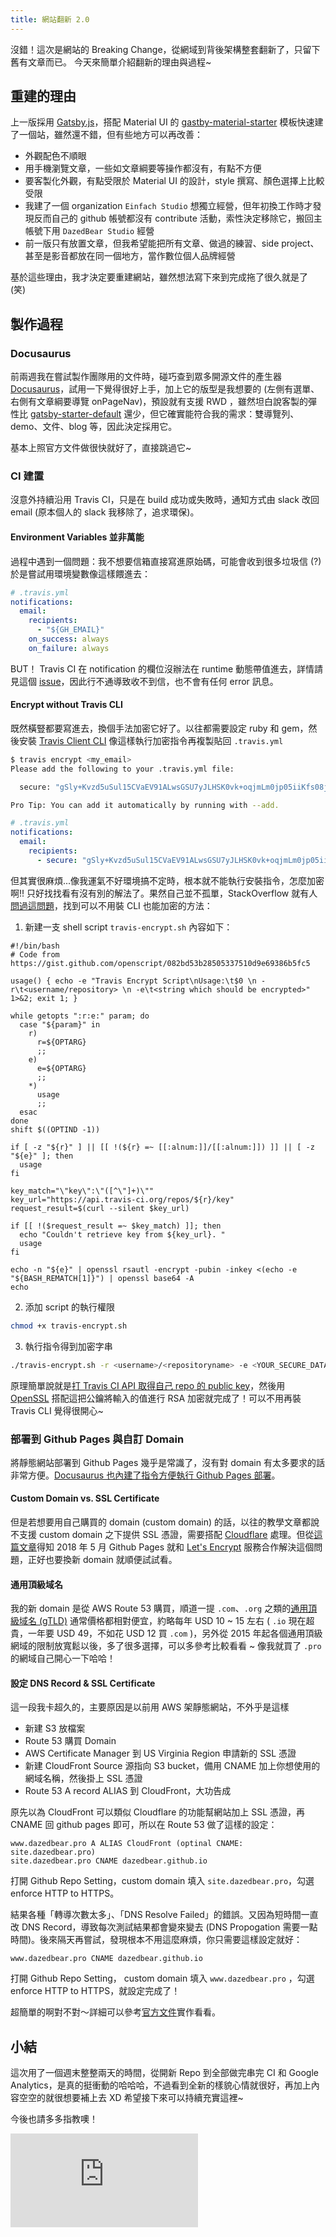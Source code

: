 ```yaml
---
title: 網站翻新 2.0
---
```


沒錯！這次是網站的 Breaking Change，從網域到背後架構整套翻新了，只留下舊有文章而已。
今天來簡單介紹翻新的理由與過程~

<!-- truncate -->

## 重建的理由

上一版採用 [Gatsby.js](https://www.gatsbyjs.org/docs/)，搭配 Material UI 的 [gastby-material-starter](https://www.gatsbyjs.org/starters/Vagr9K/gatsby-material-starter/) 模板快速建了一個站，雖然還不錯，但有些地方可以再改善：

- 外觀配色不順眼
- 用手機瀏覽文章，一些如文章綱要等操作都沒有，有點不方便
- 要客製化外觀，有點受限於 Material UI 的設計，style 撰寫、顏色選擇上比較受限
- 我建了一個 organization `Einfach Studio` 想獨立經營，但年初換工作時才發現反而自己的 github 帳號都沒有 contribute 活動，索性決定移除它，搬回主帳號下用 `DazedBear Studio` 經營
- 前一版只有放置文章，但我希望能把所有文章、做過的練習、side project、甚至是影音都放在同一個地方，當作數位個人品牌經營

基於這些理由，我才決定要重建網站，雖然想法寫下來到完成拖了很久就是了 (笑)

## 製作過程

### Docusaurus

前兩週我在嘗試製作團隊用的文件時，碰巧查到眾多開源文件的產生器 [Docusaurus](https://docusaurus.io/en/)，試用一下覺得很好上手，加上它的版型是我想要的 (左側有選單、右側有文章綱要導覽 onPageNav)，預設就有支援 RWD ，雖然坦白說客製的彈性比 [gatsby-starter-default](https://www.gatsbyjs.org/starters/gatsbyjs/gatsby-starter-default/) 還少，但它確實能符合我的需求：雙導覽列、demo、文件、blog 等，因此決定採用它。

基本上照官方文件做很快就好了，直接跳過它~

### CI 建置

沒意外持續沿用 Travis CI，只是在 build 成功或失敗時，通知方式由 slack 改回 email (原本個人的 slack 我移除了，追求環保)。

#### Environment Variables 並非萬能

過程中遇到一個問題：我不想要信箱直接寫進原始碼，可能會收到很多垃圾信 (?) 於是嘗試用環境變數像這樣餵進去：

```yml
# .travis.yml
notifications:
  email:
    recipients:
      - "${GH_EMAIL}"
    on_success: always
    on_failure: always
```

BUT！ Travis CI 在 notification 的欄位沒辦法在 runtime 動態帶值進去，詳情請見這個 [issue](https://github.com/travis-ci/travis-ci/issues/2711)，因此行不通導致收不到信，也不會有任何 error 訊息。

#### Encrypt without Travis CLI

既然橫豎都要寫進去，換個手法加密它好了。以往都需要設定 ruby 和 gem，然後安裝 [Travis Client CLI](https://github.com/travis-ci/travis.rb) 像這樣執行加密指令再複製貼回 `.travis.yml`

```bash
$ travis encrypt <my_email>
Please add the following to your .travis.yml file:

  secure: "gSly+Kvzd5uSul15CVaEV91ALwsGSU7yJLHSK0vk+oqjmLm0jp05iiKfs08j\n/Wo0DG8l4O9WT0mCEnMoMBwX4GiK4mUmGdKt0R2/2IAea+M44kBoKsiRM7R3\n+62xEl0q9Wzt8Aw3GCDY4XnoCyirO49DpCH6a9JEAfILY/n6qF8="

Pro Tip: You can add it automatically by running with --add.
```

```yml
# .travis.yml
notifications:
  email:
    recipients:
      - secure: "gSly+Kvzd5uSul15CVaEV91ALwsGSU7yJLHSK0vk+oqjmLm0jp05iiKfs08j\n/Wo0DG8l4O9WT0mCEnMoMBwX4GiK4mUmGdKt0R2/2IAea+M44kBoKsiRM7R3\n+62xEl0q9Wzt8Aw3GCDY4XnoCyirO49DpCH6a9JEAfILY/n6qF8="
```

但其實很麻煩...像我運氣不好環境搞不定時，根本就不能執行安裝指令，怎麼加密啊!! 只好找找看有沒有別的解法了。果然自己並不孤單，StackOverflow 就有人[問過這問題](https://stackoverflow.com/questions/48013546/how-to-encrypt-api-keys-for-travis-ci-configuration-with-bash-cli-without-ruby)，找到可以不用裝 CLI 也能加密的方法：

1. 新建一支 shell script `travis-encrypt.sh` 內容如下：

```shell
#!/bin/bash
# Code from https://gist.github.com/openscript/082bd53b28505337510d9e69386b5fc5

usage() { echo -e "Travis Encrypt Script\nUsage:\t$0 \n -r\t<username/repository> \n -e\t<string which should be encrypted>" 1>&2; exit 1; }

while getopts ":r:e:" param; do
  case "${param}" in
    r)
      r=${OPTARG}
      ;;
    e)
      e=${OPTARG}
      ;;
    *)
      usage
      ;;
  esac
done
shift $((OPTIND -1))

if [ -z "${r}" ] || [[ !(${r} =~ [[:alnum:]]/[[:alnum:]]) ]] || [ -z "${e}" ]; then
  usage
fi

key_match="\"key\":\"([^\"]+)\""
key_url="https://api.travis-ci.org/repos/${r}/key"
request_result=$(curl --silent $key_url)

if [[ !($request_result =~ $key_match) ]]; then
  echo "Couldn't retrieve key from ${key_url}. "
  usage
fi

echo -n "${e}" | openssl rsautl -encrypt -pubin -inkey <(echo -e "${BASH_REMATCH[1]}") | openssl base64 -A
echo
```

2. 添加 script 的執行權限

```bash
chmod +x travis-encrypt.sh
```

3. 執行指令得到加密字串

```bash
./travis-encrypt.sh -r <username>/<repositoryname> -e <YOUR_SECURE_DATA>
```

原理簡單說就是[打 Travis CI API 取得自己 repo 的 public key](https://docs.travis-ci.com/user/encryption-keys/#fetching-the-public-key-for-your-repository)，然後用 [OpenSSL](https://www.openssl.org/) 搭配這把公鑰將輸入的值進行 RSA 加密就完成了！可以不用再裝 Travis CLI 覺得很開心~

### 部署到 Github Pages 與自訂 Domain

將靜態網站部署到 Github Pages 幾乎是常識了，沒有對 domain 有太多要求的話非常方便。[Docusaurus 也內建了指令方便執行 Github Pages 部署](https://docusaurus.io/docs/en/publishing#using-github-pages)。

#### Custom Domain vs. SSL Certificate

但是若想要用自己購買的 domain (custom domain) 的話，以往的教學文章都說不支援 custom domain 之下提供 SSL 憑證，需要搭配 [Cloudflare](https://www.cloudflare.com/zh-tw/) 處理。但從[這篇文章](https://blog.gslin.org/archives/2018/05/02/8295/github-%E9%80%8F%E9%81%8E-lets-encrypt-%E6%8F%90%E4%BE%9B%E8%87%AA%E8%A8%82%E7%B6%B2%E5%9F%9F%E7%9A%84-https-%E6%9C%8D%E5%8B%99/)得知 2018 年 5 月 Github Pages 就和 [Let's Encrypt](https://letsencrypt.org/) 服務合作解決這個問題，正好也要換新 domain 就順便試試看。

#### 通用頂級域名

我的新 domain 是從 AWS Route 53 購買，順道一提 `.com`、`.org` 之類的[通用頂級域名 (gTLD)](https://www.wikiwand.com/zh-tw/%E9%80%9A%E7%94%A8%E9%A0%82%E7%B4%9A%E5%9F%9F) 通常價格都相對便宜，約略每年 USD 10 ~ 15 左右 ( `.io` 現在超貴，一年要 USD 49，不如花 USD 12 買 `.com` )，另外從 2015 年起各個通用頂級網域的限制放寬鬆以後，多了很多選擇，可以多參考比較看看 ~ 像我就買了 `.pro` 的網域自己開心一下哈哈！

#### 設定 DNS Record & SSL Certificate

這一段我卡超久的，主要原因是以前用 AWS 架靜態網站，不外乎是這樣

- 新建 S3 放檔案
- Route 53 購買 Domain
- AWS Certificate Manager 到 US Virginia Region 申請新的 SSL 憑證
- 新建 CloudFront Source 源指向 S3 bucket，備用 CNAME 加上你想使用的網域名稱，然後掛上 SSL 憑證
- Route 53 A record ALIAS 到 CloudFront，大功告成

原先以為 CloudFront 可以類似 Cloudflare 的功能幫網站加上 SSL 憑證，再 CNAME 回 github pages 即可，所以在 Route 53 做了這樣的設定：

```dns
www.dazedbear.pro A ALIAS CloudFront (optinal CNAME: site.dazedbear.pro)
site.dazedbear.pro CNAME dazedbear.github.io
```

打開 Github Repo Setting，custom domain 填入 `site.dazedbear.pro`，勾選 enforce HTTP to HTTPS。

結果各種「轉導次數太多」、「DNS Resolve Failed」的錯誤。又因為短時間一直改 DNS Record，導致每次測試結果都會變來變去 (DNS Propogation 需要一點時間)。後來隔天再嘗試，發現根本不用這麼麻煩，你只需要這樣設定就好：

```dns
www.dazedbear.pro CNAME dazedbear.github.io
```

打開 Github Repo Setting， custom domain 填入 `www.dazedbear.pro` ，勾選 enforce HTTP to HTTPS，就設定完成了！

超簡單的啊對不對～詳細可以參考[官方文件](https://help.github.com/en/articles/using-a-custom-domain-with-github-pages)實作看看。

## 小結

這次用了一個週末整整兩天的時間，從開新 Repo 到全部做完串完 CI 和 Google Analytics，是真的挺衝動的哈哈哈，不過看到全新的樣貌心情就很好，再加上內容空空的就很想要補上去 XD 希望接下來可以持續充實這裡~

今後也請多多指教噢！

<iframe scrolling="no" frameborder="0" class="likecoin" src="https://button.like.co/in/embed/dazedbear/button?referrer=https://www.dazedbear.pro/blog/2019/05/21/refactor-site"></iframe>